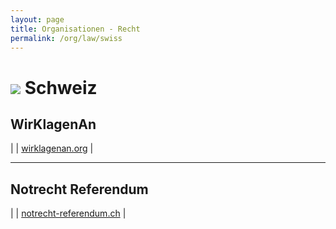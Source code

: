 ```yaml
---
layout: page
title: Organisationen - Recht
permalink: /org/law/swiss
---
```


# <img src="{{site.baseurl}}/assets/img/flaggen/ch.png"> Schweiz  

## WirKlagenAn

| <i class="fas fa-globe"></i> | [wirklagenan.org](https://wirklagenan.org/) |

---

## Notrecht Referendum

| <i class="fas fa-globe"></i> | [notrecht-referendum.ch](https://notrecht-referendum.ch/Home) |
